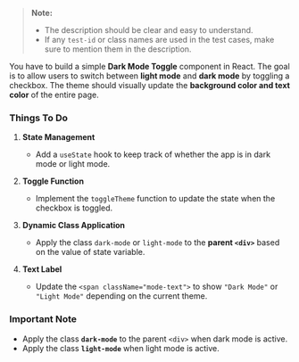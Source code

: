 > **Note:**  
> - The description should be clear and easy to understand.  
> - If any `test-id` or class names are used in the test cases, make sure to mention them in the description.

You have to build a simple **Dark Mode Toggle** component in React. The goal is to allow users to switch between **light mode** and **dark mode** by toggling a checkbox. The theme should visually update the **background color and text color** of the entire page.


### Things To Do

1. **State Management**
   - Add a `useState` hook to keep track of whether the app is in dark mode or light mode.

2. **Toggle Function**
   - Implement the `toggleTheme` function to update the state when the checkbox is toggled.

3. **Dynamic Class Application**
   - Apply the class `dark-mode` or `light-mode` to the **parent `<div>`** based on the value of state variable.

5. **Text Label**
   - Update the `<span className="mode-text">` to show `"Dark Mode"` or `"Light Mode"` depending on the current theme.


###  Important Note

- Apply the class **`dark-mode`** to the parent `<div>` when dark mode is active.  
- Apply the class **`light-mode`** when light mode is active.  


